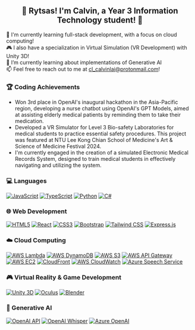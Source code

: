 <h2 align="center">🌟 Rytsas! I'm Calvin, a Year 3 Information Technology student! 👋</h2>

🚀 I'm currently learning full-stack development, with a focus on cloud computing!<br>
🎮 I also have a specialization in Virtual Simulation (VR Development) with Unity 3D!<br>
🌱 I’m currently learning about implementations of Generative AI<br>
📫 Feel free to reach out to me at cl_calvinlai@protonmail.com!<br>

### 🏆 Coding Achievements

- Won 3rd place in OpenAI's inaugural hackathon in the Asia-Pacific region, developing a nurse chatbot using OpenAI's GPT Models, aimed at assisting elderly medical patients by reminding them to take their medication.
- Developed a VR Simulator for Level 3 Bio-safety Laboratories for medical students to practice essential safety procedures. This project was featured at NTU Lee Kong Chian School of Medicine's Art & Science of Medicine Festival 2024.
- I'm currently engaged in the creation of a simulated Electronic Medical Records System, designed to train medical students in effectively navigating and utilizing the system.

### 💻 Languages

[![JavaScript](https://img.shields.io/badge/JavaScript-%23F7DF1E.svg?style=for-the-badge&logo=JavaScript&logoColor=black)](https://developer.mozilla.org/en-US/docs/Web/JavaScript)
[![TypeScript](https://img.shields.io/badge/TypeScript-%23007ACC.svg?style=for-the-badge&logo=TypeScript&logoColor=white)](https://www.typescriptlang.org/)
[![Python](https://img.shields.io/badge/Python-%233776AB.svg?style=for-the-badge&logo=Python&logoColor=white)](https://www.python.org/)
[![C#](https://img.shields.io/badge/C%23-%23239120.svg?style=for-the-badge&logo=csharp&logoColor=white)](https://learn.microsoft.com/en-us/dotnet/csharp/)

### 🌐 Web Development

[![HTML5](https://img.shields.io/badge/HTML5-%23E34F26.svg?style=for-the-badge&logo=HTML5&logoColor=white)](https://developer.mozilla.org/en-US/docs/Web/HTML)
[![React](https://img.shields.io/badge/React-%2361DAFB.svg?style=for-the-badge&logo=React&logoColor=white)](https://reactjs.org/)
[![CSS3](https://img.shields.io/badge/CSS3-%231572B6.svg?style=for-the-badge&logo=CSS3&logoColor=white)](https://developer.mozilla.org/en-US/docs/Web/CSS)
[![Bootstrap](https://img.shields.io/badge/Bootstrap-%23563D7C.svg?style=for-the-badge&logo=Bootstrap&logoColor=white)](https://getbootstrap.com/)
[![Tailwind CSS](https://img.shields.io/badge/Tailwind%20CSS-%2306B6D4.svg?style=for-the-badge&logo=Tailwind%20CSS&logoColor=white)](https://tailwindcss.com/)
[![Express.js](https://img.shields.io/badge/Express.js-%23404d59.svg?style=for-the-badge&logo=express&logoColor=white)](https://expressjs.com/)

### ☁️ Cloud Computing

[![AWS Lambda](https://img.shields.io/badge/AWS_Lambda-%23FF9900.svg?style=for-the-badge&logo=awslambda&logoColor=white)](https://aws.amazon.com/lambda/)
[![AWS DynamoDB](https://img.shields.io/badge/AWS_DynamoDB-%234053D6.svg?style=for-the-badge&logo=amazondynamodb&logoColor=white)](https://docs.aws.amazon.com/dynamodb/)
[![AWS S3](https://img.shields.io/badge/AWS_S3-%23569A31.svg?style=for-the-badge&logo=amazons3&logoColor=white)](https://aws.amazon.com/s3/)
[![AWS API Gateway](https://img.shields.io/badge/AWS_API_Gateway-%23FF4F8B.svg?style=for-the-badge&logo=amazonapigateway&logoColor=white)](https://aws.amazon.com/api-gateway/)
[![AWS EC2](https://img.shields.io/badge/AWS_EC2-%23FF9900.svg?style=for-the-badge&logo=amazonec2&logoColor=white)](https://aws.amazon.com/ec2/)
[![CloudFront](https://img.shields.io/badge/CloudFront-%237A00FF.svg?style=for-the-badge&logo=Amazon%20AWS&logoColor=white)](https://aws.amazon.com/cloudfront/)
[![AWS CloudWatch](https://img.shields.io/badge/AWS_CloudWatch-%23232F3E.svg?style=for-the-badge&logo=amazoncloudwatch&logoColor=white)](https://docs.aws.amazon.com/cloudwatch/)
[![Azure Speech Service](https://img.shields.io/badge/Azure_Speech_Service-%230072C6.svg?style=for-the-badge&logo=microsoft-azure&logoColor=white)](https://azure.microsoft.com/)

### 🎮 Virtual Reality & Game Development

[![Unity 3D](https://img.shields.io/badge/Unity_3D-%23000000.svg?style=for-the-badge&logo=unity&logoColor=white)](https://unity.com/)
[![Oculus](https://img.shields.io/badge/Oculus-%23000000.svg?style=for-the-badge&logo=oculus&logoColor=white)](https://www.oculus.com/)
[![Blender](https://img.shields.io/badge/Blender-%23F5792A.svg?style=for-the-badge&logo=blender&logoColor=white)](https://www.blender.org/)

### 🤖 Generative AI

[![OpenAI API](https://img.shields.io/badge/OpenAI_API-%234EA94B.svg?style=for-the-badge&logo=openai&logoColor=white)](https://openai.com/)
[![OpenAI Whisper](https://img.shields.io/badge/OpenAI_Whisper-%234EA94B.svg?style=for-the-badge&logo=openai&logoColor=white)](https://openai.com/research/whisper)
[![Azure OpenAI](https://img.shields.io/badge/Azure_OpenAI-%230072C6.svg?style=for-the-badge&logo=openai&logoColor=white)](https://azure.microsoft.com/)
